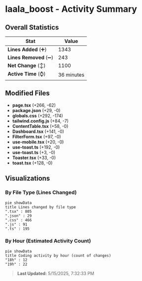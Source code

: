 # laala_boost - Activity Summary 

## Overall Statistics

| Stat                   | Value                                                             |
| ---------------------- | ----------------------------------------------------------------- |
| **Lines Added** (➕)   | 1343                                          |
| **Lines Removed** (➖) | 243                                        |
| **Net Change** (↕)    | 1100                |
| **Active Time** (⌚)   | 36 minutes |


## Modified Files
- **page.tsx** (+266, -62)
- **package.json** (+29, -0)
- **globals.css** (+292, -174)
- **tailwind.config.js** (+84, -7)
- **ContentTable.tsx** (+58, -0)
- **Dashboard.tsx** (+141, -0)
- **FilterForm.tsx** (+97, -0)
- **use-mobile.tsx** (+20, -0)
- **use-toast.ts** (+192, -0)
- **use-toast.ts** (+3, -0)
- **Toaster.tsx** (+33, -0)
- **toast.tsx** (+128, -0)

## Visualizations

### By File Type (Lines Changed)

```mermaid
pie showData
title Lines changed by file type
".tsx" : 805
".json" : 29
".css" : 466
".js" : 91
".ts" : 195
```

### By Hour (Estimated Activity Count)

```mermaid
pie showData
title Coding activity by hour (count of changes)
"18h" : 12
"19h" : 22
```


> **Last Updated:** 5/15/2025, 7:32:33 PM